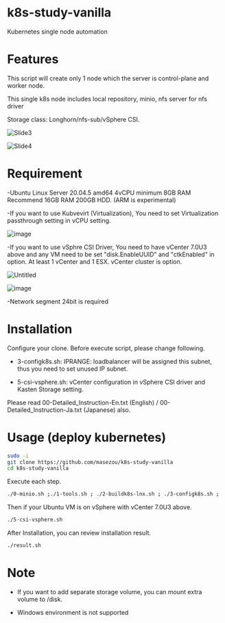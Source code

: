 # k8s-study-vanilla
Kubernetes single node automation

# Features

This script will create only 1 node which the server is control-plane and worker node.

This single k8s node includes local repository, minio, nfs server for nfs driver

Storage class: Longhorn/nfs-sub/vSphere CSI. 

![Slide3](https://user-images.githubusercontent.com/624501/187103710-ec731705-2992-44bd-a4bd-e6e00764cdf9.jpeg)

![Slide4](https://user-images.githubusercontent.com/624501/187103716-289b3834-8d93-4836-b9e9-4407136ade9b.jpeg)


# Requirement

-Ubuntu Linux Server 20.04.5 amd64 4vCPU minimum 8GB RAM Recommend 16GB RAM 200GB HDD. (ARM is experimental)

-If you want to use Kubvevirt (Virtualization), You need to set Virtualization passthrough setting in vCPU setting.

![image](https://user-images.githubusercontent.com/624501/201504835-fdf6cac3-6e6c-40cc-87a0-ad920ab26c35.png)


-If you want to use vSphre CSI Driver, You need to have vCenter 7.0U3 above and any VM need to be set "disk.EnableUUID" and "ctkEnabled" in option. At least 1 vCenter and 1 ESX. vCenter cluster is option.

![Untitled](https://user-images.githubusercontent.com/624501/146712111-9c0d6b9d-a644-4c1c-b3c1-4bb0fda0e06c.jpg)

![image](https://user-images.githubusercontent.com/624501/185821252-2a1b4295-7b8a-4e7f-a588-fdd96d430135.png)


-Network segment 24bit is required

# Installation

Configure your clone. Before execute script, please change following.

* 3-configk8s.sh:   IPRANGE: loadbalancer will be assigned this subnet, thus you need to set unused IP subnet.

* 5-csi-vsphere.sh: vCenter configuration in vSphere  CSI driver and Kasten Storage setting.

Please read 00-Detailed_Instruction-En.txt (English) / 00-Detailed_Instruction-Ja.txt (Japanese) also.



# Usage (deploy kubernetes)

```bash
sudo -i
git clone https://github.com/masezou/k8s-study-vanilla
cd k8s-study-vanilla
```
Execute each step.
```bash
./0-minio.sh ;./1-tools.sh ; ./2-buildk8s-lnx.sh ; ./3-configk8s.sh ; ./4-csi-storage.sh
```

Then if your Ubuntu VM is on vSphere with vCenter 7.0U3 above. 
```bash
./5-csi-vsphere.sh
```


After Installation, you can review installation result.
```bash
./result.sh
```

# Note

* If you want to add separate storage volume, you can mount extra volume to /disk.

* Windows environment is not supported

